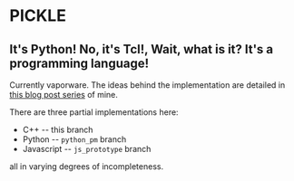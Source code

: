 # PICKLE

## It's Python! No, it's Tcl!, Wait, what is it? It's a programming language!

Currently vaporware. The ideas behind the implementation are detailed in [this blog post series](https://dragoncoder047.github.io/blog/post/2023-02-23-pickles.html) of mine.

There are three partial implementations here:

* C++ -- this branch
* Python -- `python_pm` branch
* Javascript -- `js_prototype` branch

all in varying degrees of incompleteness.
